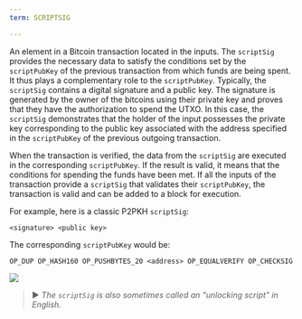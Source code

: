 ```yaml
---
term: SCRIPTSIG

---
```

An element in a Bitcoin transaction located in the inputs. The `scriptSig` provides the necessary data to satisfy the conditions set by the `scriptPubKey` of the previous transaction from which funds are being spent. It thus plays a complementary role to the `scriptPubKey`. Typically, the `scriptSig` contains a digital signature and a public key. The signature is generated by the owner of the bitcoins using their private key and proves that they have the authorization to spend the UTXO. In this case, the `scriptSig` demonstrates that the holder of the input possesses the private key corresponding to the public key associated with the address specified in the `scriptPubKey` of the previous outgoing transaction.

When the transaction is verified, the data from the `scriptSig` are executed in the corresponding `scriptPubKey`. If the result is valid, it means that the conditions for spending the funds have been met. If all the inputs of the transaction provide a `scriptSig` that validates their `scriptPubKey`, the transaction is valid and can be added to a block for execution.

For example, here is a classic P2PKH `scriptSig`:

```text
<signature> <public key>
```

The corresponding `scriptPubKey` would be:

```text
OP_DUP OP_HASH160 OP_PUSHBYTES_20 <address> OP_EQUALVERIFY OP_CHECKSIG
```

![](../../dictionnaire/assets/35.webp)

> ► *The `scriptSig` is also sometimes called an "unlocking script" in English.*